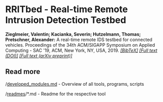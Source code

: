 # RRITbed - Real-time Remote Intrusion Detection Testbed

**Zieglmeier, Valentin; Kacianka, Severin; Hutzelmann, Thomas; Pretschner, Alexander:** A real-time remote IDS testbed for connected vehicles. Proceedings of the 34th ACM/SIGAPP Symposium on Applied Computing - SAC '19, ACM, New York, NY, USA, 2019. *[[BibTeX]](https://mediatum.ub.tum.de/export/1485340/bibtex)* *[[Full text (DOI)]](http://dx.doi.org/10.1145/3297280.3297465)* *[[Full text (arXiv preprint)]](https://arxiv.org/abs/1811.10945)*

## Read more

/[developed_modules.md](developed_modules.md) - Overview of all tools, programs, scripts

/[readmes](readmes)/*.md - Readme for the respective tool
